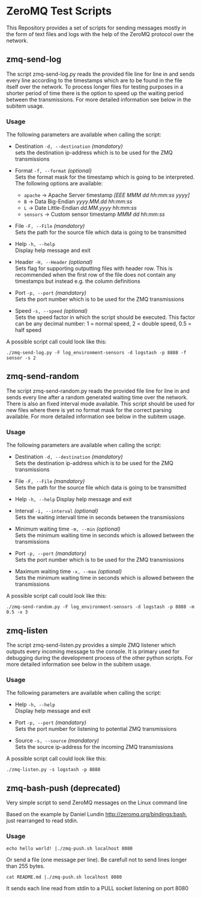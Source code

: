 # ZeroMQ Test Scripts

This Repository provides a set of scripts for sending messages mostly in the form of text files and logs with the help of the ZeroMQ protocol over the network.

## zmq-send-log

The script zmq-send-log.py reads the provided file line for line in and sends every line according to the timestamps which are to be found in the file itself over the network.
To process longer files for testing purposes in a shorter period of time there is the option to speed up the waiting period between the transmissions. For more detailed information see below in the subitem usage.

### Usage

The following parameters are available when calling the script:

* Destination
`-d, --destination` *(mandatory)*  
sets the destination ip-address which is to be used for the ZMQ transmissions

* Format
`-f, --format` *(optional)*  
Sets the format mask for the timestamp which is going to be interpreted. The following options are available:  
  * `apache`  -> Apache Server timestamp  *[EEE MMM dd hh:mm:ss yyyy]*
  * `B`       -> Data Big-Endian          *yyyy.MM.dd hh:mm:ss*
  * `L`       -> Date Little-Endian       *dd.MM.yyyy hh:mm:ss*
  * `sensors` -> Custom sensor timestamp  *MMM dd hh:mm:ss*

* File
`-F, --File` *(mandatory)*            
Sets the path for the source file which data is going to be transmitted

* Help
`-h, --help`                  
Display help message and exit

* Header
`-H, --Header` *(optional)*  
Sets flag for supporting outputting files with header row. This is recommended when the first row of the file does not contain any timestamps but instead e.g. the column definitions   

* Port
`-p, --port` *(mandatory)*              
Sets the port number which is to be used for the ZMQ transmissions

* Speed
`-s, --speed` *(optional)*         
Sets the speed factor in which the script should be executed. This factor can be any decimal number:
1 = normal speed, 2 = double speed, 0.5 = half speed 


A possible script call could look like this:

```shell
./zmq-send-log.py -F log_environment-sensors -d logstash -p 8888 -f sensor -s 2
```

## zmq-send-random

The script zmq-send-random.py reads the provided file line for line in and sends every line after a random generated waiting time over the network.
There is also an fixed interval mode available. This script should be used for new files where there is yet no format mask for the correct parsing available. For more detailed information see below in the subitem usage.

### Usage

The following parameters are available when calling the script:

* Destination
`-d, --destination` *(mandatory)*  
Sets the destination ip-address which is to be used for the ZMQ transmissions  

* File
`-F, --File` *(mandatory)*    
Sets the path for the source file which data is going to be transmitted

* Help
`-h, --help` 
Display help message and exit  

* Interval
`-i, --interval` *(optional)*  
Sets the waiting intervall time in seconds between the transmissions

* Minimum waiting time
`-m, --min` *(optional)*  
Sets the minimum waiting time in seconds which is allowed between the transmissions

* Port
`-p, --port` *(mandatory)*  
Sets the port number which is to be used for the ZMQ transmissions

* Maximum waiting time
`-x, --max` *(optional)*  
Sets the minimum waiting time in seconds which is allowed between the transmissions 


A possible script call could look like this:

```shell
./zmq-send-random.py -F log_environment-sensors -d logstash -p 8888 -m 0.5 -x 3
```

## zmq-listen

The script zmq-send-listen.py provides a simple ZMQ listener which outputs every incoming message to the console. It is primary used for debugging during the development process of the other python scripts.
For more detailed information see below in the subitem usage.

### Usage

The following parameters are available when calling the script:

* Help
`-h, --help`                  
Display help message and exit  

* Port
`-p, --port` *(mandatory)*  
Sets the port number for listening to potential ZMQ transmissions

* Source
`-s, --source` *(mandatory)*  
Sets the source ip-address for the incoming ZMQ transmissions


A possible script call could look like this:

```shell
./zmq-listen.py -s logstash -p 8888
```

## zmq-bash-push (deprecated)

Very simple script to send ZeroMQ messages on the Linux command line

Based on the example by Daniel Lundin http://zeromq.org/bindings:bash, just rearranged to read stdin.

### Usage

    echo hello world! |./zmq-push.sh localhost 8080

Or send a file (one message per line). Be carefull not to send lines longer than 255 bytes.

    cat README.md |./zmq-push.sh localhost 8080

It sends each line read from stdin to a PULL socket listening on port 8080
